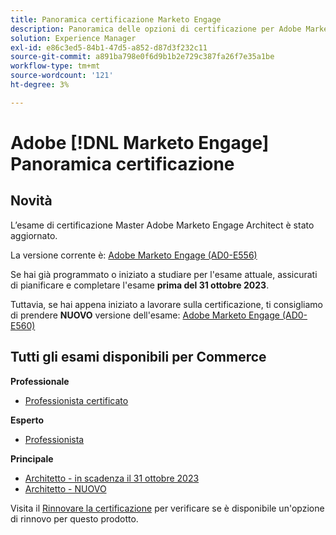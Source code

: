 ```yaml
---
title: Panoramica certificazione Marketo Engage
description: Panoramica delle opzioni di certificazione per Adobe Marketo Engage
solution: Experience Manager
exl-id: e86c3ed5-84b1-47d5-a852-d87d3f232c11
source-git-commit: a891ba798e0f6d9b1b2e729c387fa26f7e35a1be
workflow-type: tm+mt
source-wordcount: '121'
ht-degree: 3%

---
```


# Adobe [!DNL Marketo Engage] Panoramica certificazione

## Novità

L’esame di certificazione Master Adobe Marketo Engage Architect è stato aggiornato.

La versione corrente è: [Adobe Marketo Engage (AD0-E556)](/help/certifications/ame/ame-m-architect.md)

Se hai già programmato o iniziato a studiare per l&#39;esame attuale, assicurati di pianificare e completare l&#39;esame **prima del 31 ottobre 2023**.

Tuttavia, se hai appena iniziato a lavorare sulla certificazione, ti consigliamo di prendere **NUOVO** versione dell&#39;esame: [Adobe Marketo Engage (AD0-E560)](/help/certifications/ame/ame-m-architect-23-08.md)

## Tutti gli esami disponibili per Commerce

**Professionale**

* [Professionista certificato](/help/certifications/ame/ame-p.md) <!--AD0-E555-->

**Esperto**

* [Professionista](/help/certifications/ame/ame-e-business.md) <!--AD0-E559-->

**Principale**

* [Architetto - in scadenza il 31 ottobre 2023](/help/certifications/ame/ame-m-architect.md) <!--AD0-E556-->
* [Architetto - NUOVO](/help/certifications/ame/ame-m-architect-23-08.md) <!--AD0-E560-->

Visita il [Rinnovare la certificazione](/help/certifications/renew.md) per verificare se è disponibile un&#39;opzione di rinnovo per questo prodotto.
